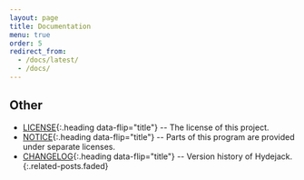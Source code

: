 ```yaml
---
layout: page
title: Documentation
menu: true
order: 5
redirect_from:
  - /docs/latest/
  - /docs/
---
```


<!-- Here you should be able to find everything you need to know to accomplish the most common tasks when blogging with Hydejack.
Should you think something is missing, [please let me know](mailto:mail@qwtel.com).
Should you discover a mistake in the docs (or a bug in general) feel free to [open an issue](https://github.com/qwtel/hydejack/issues) on GitHub.

**NOTE**: While this manual tries to be beginner-friendly, as a user of Jekyll it is assumed that you are comfortable with editing multiple text files and running shell commands.
{:.message}

## Getting started
* [Installation]{:.heading data-flip="title"} -- How to install and run Hydejack.
* [Migration]{:.heading data-flip="title"} -- You can skip this if you haven't used Hydejack before.
* [Configuration]{:.heading data-flip="title"} -- Once Jekyll is running you can start with basic configuration.
{:.related-posts.faded}

## Using Hydejack
* [Basics]{:.heading data-flip="title"} -- How to add different types of content.
* [Writing]{:.heading data-flip="title"} -- Producing markdown content for Hydejack.
* [Scripts]{:.heading data-flip="title"} -- How to include 3rd party scripts on your site.
* [Build]{:.heading data-flip="title"} -- How to build the static files for deployment.
* [Advanced]{:.heading data-flip="title"} -- Guides for more advanced tasks.
{:.related-posts.faded}
-->
## Other
* [LICENSE]{:.heading data-flip="title"} -- The license of this project.
* [NOTICE]{:.heading data-flip="title"} -- Parts of this program are provided under separate licenses.
* [CHANGELOG]{:.heading data-flip="title"} -- Version history of Hydejack.
{:.related-posts.faded}

[installation]: installation.md
[configuration]: configuration.md
[migration]: migration.md
[basics]: basics.md
[writing]: writing.md
[scripts]: scripts.md
[build]: build.md
[advanced]: advanced.md
[LICENSE]: ../../LICENSE.md
[NOTICE]: ../../NOTICE.md
[CHANGELOG]: ../../CHANGELOG.md
